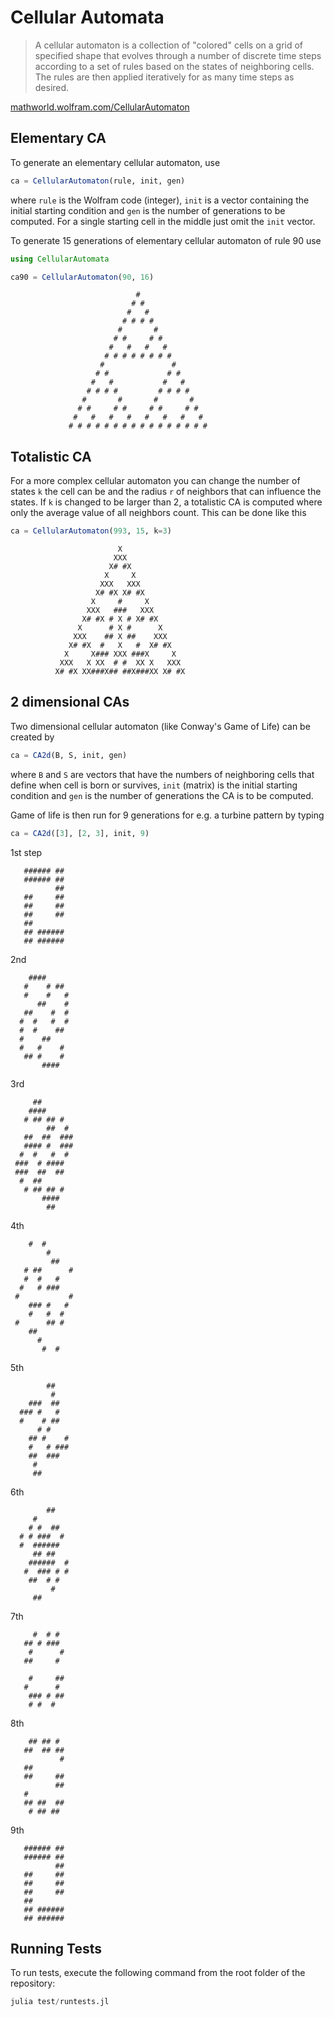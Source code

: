 Cellular Automata
===================

> A cellular automaton is a collection of "colored" cells on a grid of specified shape that evolves through a number of discrete time steps according to a set of rules based on the states of neighboring cells. 
> The rules are then applied iteratively for as many time steps as desired.

[mathworld.wolfram.com/CellularAutomaton](http://mathworld.wolfram.com/CellularAutomaton.html)


Elementary CA
-------------
To generate an elementary cellular automaton, use
```julia
ca = CellularAutomaton(rule, init, gen)
```
where `rule` is the Wolfram code (integer), `init` is a vector containing the initial starting condition and `gen` is the number of generations to be computed.
For a single starting cell in the middle just omit the `init` vector.

To generate 15 generations of elementary cellular automaton of rule 90 use
```julia
using CellularAutomata

ca90 = CellularAutomaton(90, 16)
```
                                #                                    
                               # #                                   
                              #   #                                  
                             # # # #                                 
                            #       #                                
                           # #     # #                               
                          #   #   #   #                              
                         # # # # # # # #                             
                        #               #                            
                       # #             # #                           
                      #   #           #   #                          
                     # # # #         # # # #                         
                    #       #       #       #                        
                   # #     # #     # #     # #                       
                  #   #   #   #   #   #   #   #                      
                 # # # # # # # # # # # # # # # #                     


Totalistic CA
-------------

For a more complex cellular automaton you can change the number of states `k` the cell can be and the radius `r` of neighbors that can influence the states.
If `k` is changed to be larger than 2, a totalistic CA is computed where only the average value of all neighbors count.
This can be done like this
```julia
ca = CellularAutomaton(993, 15, k=3)
```
	                        X                         
	                       XXX                        
	                      X# #X                       
	                     X     X                      
	                    XXX   XXX                     
	                   X# #X X# #X                    
	                  X     #     X                   
	                 XXX   ###   XXX                  
	                X# #X # X # X# #X                 
	               X      # X #      X                
	              XXX    ## X ##    XXX               
	             X# #X  #   X   #  X# #X              
	            X     X### XXX ###X     X             
	           XXX   X XX  # #  XX X   XXX            
	          X# #X XX###X## ##X###XX X# #X           


2 dimensional CAs
-----------------

Two dimensional cellular automaton (like Conway's Game of Life) can be created by
```julia
ca = CA2d(B, S, init, gen)
```
where `B` and `S` are vectors that have the numbers of neighboring cells that define when cell is born or survives, `init` (matrix) is the initial starting condition and `gen` is the number of generations the CA is to be computed.

Game of life is then run for 9 generations for e.g. a turbine pattern by typing
```julia
ca = CA2d([3], [2, 3], init, 9)
```

1st step

	   ###### ##        
	   ###### ##        
	          ##        
	   ##     ##        
	   ##     ##        
	   ##     ##        
	   ##               
	   ## ######        
	   ## ######        
	                    

2nd	       
             
	    ####            
	   #    # ##        
	   #    #   #       
	      ##    #       
	   ##    #  #       
	  #  #   #  #       
	  #  #    ##        
	  #    ##           
	  #   #    #        
	   ## #    #        
	       ####         
	               
     
3rd	     
               
	     ##             
	    ####            
	   # ## ## #        
	        ##  #       
	   ##  ##  ###      
	   #### #  ###      
	  #  #   #  #       
	 ###  # ####        
	 ###  ##  ##        
	  #  ##             
	   # ## ## #        
	       ####         
	        ##          
	             
       
4th

	    #  #            
	        #           
	         ##         
	   # ##      #      
	   #  #   #         
	  #   # ###         
	 #           #      
	    ### #   #       
	    #   #  #        
	 #      ## #        
	    ##              
	      #             
	       #  #         

	                    
5th

	        ##          
	         #          
	    ###  ##         
	  ### #   #         
	  #    # ##         
	      # #           
	    ## #    #       
	    #   # ###       
	    ##  ###         
	     #              
	     ##             


6th

	        ##          
	     #              
	    # #  ##         
	  # # ###  #        
	  #  ######         
	     ## ##          
	    ######  #       
	   #  ### # #       
	    ##  # #         
	         #          
	     ##             

	                    
7th	 
                   
	     #  # #         
	   ## # ###         
	    #      #        
	   ##     #         
	                    
	    #     ##        
	   #      #         
	    ### # ##        
	    # #  #          
	     
               
8th	                    

	    ## ## #         
	   ##  ## ##        
	           #        
	   ##               
	   ##     ##        
	          ##        
	   #                
	   ## ##  ##        
	    # ## ##         

	                    
9th	                    

	   ###### ##        
	   ###### ##        
	          ##        
	   ##     ##        
	   ##     ##        
	   ##     ##        
	   ##               
	   ## ######        
	   ## ######        
	            	                    
	                    
	                    
Running Tests
-----------------

To run tests, execute the following command from the root folder of the repository:

```julia
julia test/runtests.jl
```

